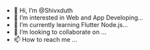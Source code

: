 - 👋 Hi, I’m @Shivxduth
- 👀 I’m interested in Web and App Developing...
- 🌱 I’m currently learning Flutter Node.js...
- 💞️ I’m looking to collaborate on ...
- 📫 How to reach me ...

<!---
Shivxduth/Shivxduth is a ✨ special ✨ repository because its `README.md` (this file) appears on your GitHub profile.
You can click the Preview link to take a look at your changes.
--->

